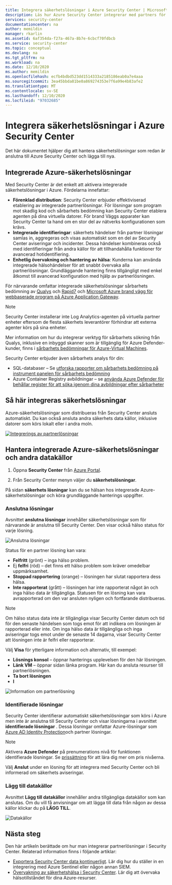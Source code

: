 ```yaml
---
title: Integrera säkerhetslösningar i Azure Security Center | Microsoft Docs
description: Läs hur Azure Security Center integrerar med partners för att förbättra den övergripande säkerheten för dina Azure-resurser.
services: security-center
documentationcenter: na
author: memildin
manager: rkarlin
ms.assetid: 6af354da-f27a-467a-8b7e-6cbcf70fdbcb
ms.service: security-center
ms.topic: conceptual
ms.devlang: na
ms.tgt_pltfrm: na
ms.workload: na
ms.date: 12/10/2020
ms.author: memildin
ms.openlocfilehash: ecfb4bdbd523dd1514333a2185186eab0a7e4aaa
ms.sourcegitcommit: 3ea45bbda81be0a869274353e7f6a99e4b83afe2
ms.translationtype: MT
ms.contentlocale: sv-SE
ms.lasthandoff: 12/10/2020
ms.locfileid: "97032685"
---
```

# <a name="integrate-security-solutions-in-azure-security-center"></a>Integrera säkerhetslösningar i Azure Security Center
Det här dokumentet hjälper dig att hantera säkerhetslösningar som redan är anslutna till Azure Security Center och lägga till nya.

## <a name="integrated-azure-security-solutions"></a>Integrerade Azure-säkerhetslösningar
Med Security Center är det enkelt att aktivera integrerade säkerhetslösningar i Azure. Fördelarna innefattar:

- **Förenklad distribution**: Security Center erbjuder effektiviserad etablering av integrerade partnerlösningar. För lösningar som program mot skadlig kod och sårbarhets bedömning kan Security Center etablera agenten på dina virtuella datorer. För brand Väggs apparater kan Security Center ta hand om en stor del av nätverks konfigurationen som krävs.
- **Integrerade identifieringar**: säkerhets händelser från partner lösningar samlas in, aggregeras och visas automatiskt som en del av Security Center aviseringar och incidenter. Dessa händelser kombineras också med identifieringar från andra källor för att tillhandahålla funktioner för avancerad hotidentifiering.
- **Enhetlig övervakning och hantering av hälsa**: Kunderna kan använda integrerade hälsohändelser för att snabbt övervaka alla partnerlösningar. Grundläggande hantering finns tillgängligt med enkel åtkomst till avancerad konfiguration med hjälp av partnerlösningen.

För närvarande omfattar integrerade säkerhetslösningar sårbarhets bedömning av [Qualys](https://www.qualys.com/public-cloud/#azure) och [Rapid7](https://www.rapid7.com/products/insightvm/) och [Microsoft Azure brand vägg för webbaserade program på Azure Application Gateway](../web-application-firewall/ag/ag-overview.md).

> [!NOTE]
> Security Center installerar inte Log Analytics-agenten på virtuella partner enheter eftersom de flesta säkerhets leverantörer förhindrar att externa agenter körs på sina enheter.

Mer information om hur du integrerar verktyg för sårbarhets sökning från Qualys, inklusive en inbyggd skanner som är tillgänglig för Azure Defender-kunder, finns i [sårbarhets bedömningar för Azure-Virtual Machines](deploy-vulnerability-assessment-vm.md).

Security Center erbjuder även sårbarhets analys för din:

* SQL-databaser – Se [utforska rapporter om sårbarhets bedömning på instrument panelen för sårbarhets bedömning](defender-for-sql-usage.md#explore-vulnerability-assessment-reports)
* Azure Container Registry avbildningar – se [använda Azure Defender för behållar register för att söka igenom dina avbildningar efter sårbarheter](defender-for-container-registries-usage.md)

## <a name="how-security-solutions-are-integrated"></a>Så här integreras säkerhetslösningar
Azure-säkerhetslösningar som distribueras från Security Center ansluts automatiskt. Du kan också ansluta andra säkerhets data källor, inklusive datorer som körs lokalt eller i andra moln.

[![Integrerings av partnerlösningar](./media/security-center-partner-integration/security-solutions-page.png)](./media/security-center-partner-integration/security-solutions-page.png#lightbox)

## <a name="manage-integrated-azure-security-solutions-and-other-data-sources"></a>Hantera integrerade Azure-säkerhetslösningar och andra datakällor

1. Öppna **Security Center** från [Azure Portal](https://azure.microsoft.com/features/azure-portal/).

1. Från Security Center menyn väljer du **säkerhetslösningar**.

På sidan **säkerhets lösningar** kan du se hälsan hos integrerade Azure-säkerhetslösningar och köra grundläggande hanterings uppgifter.

### <a name="connected-solutions"></a>Anslutna lösningar

Avsnittet **anslutna lösningar** innehåller säkerhetslösningar som för närvarande är anslutna till Security Center. Den visar också hälso status för varje lösning.  

![Anslutna lösningar](./media/security-center-partner-integration/connected-solutions.png)

Status för en partner lösning kan vara:

* **Felfritt** (grönt) – inga hälso problem.
* Ej **felfri** (röd) – det finns ett hälso problem som kräver omedelbar uppmärksamhet.
* **Stoppad rapportering** (orange) – lösningen har slutat rapportera dess hälsa.
* **Inte rapporterat** (grått) – lösningen har inte rapporterat något än och inga hälso data är tillgängliga. Statusen för en lösning kan vara avrapporterad om den var ansluten nyligen och fortfarande distribueras.

> [!NOTE]
> Om hälso status data inte är tillgängliga visar Security Center datum och tid för den senaste händelsen som togs emot för att indikera om lösningen är rapporterad eller inte. Om inga hälso data är tillgängliga och inga aviseringar togs emot under de senaste 14 dagarna, visar Security Center att lösningen inte är felfri eller rapporterar.
>
>

Välj **Visa** för ytterligare information och alternativ, till exempel:

   - **Lösnings konsol** – öppnar hanterings upplevelsen för den här lösningen.
   - **Länk VM** – öppnar sidan länka program. Här kan du ansluta resurser till partnerlösningen.
   - **Ta bort lösningen**
   - **I**

   ![Information om partnerlösning](./media/security-center-partner-integration/partner-solutions-detail.png)


### <a name="discovered-solutions"></a>Identifierade lösningar

Security Center identifierar automatiskt säkerhetslösningar som körs i Azure men inte är anslutna till Security Center och visar lösningarna i avsnittet **identifierade lösningar** . Dessa lösningar omfattar Azure-lösningar som [Azure AD Identity Protection](../active-directory/identity-protection/overview-identity-protection.md)och partner lösningar.

> [!NOTE]
> Aktivera **Azure Defender** på prenumerations nivå för funktionen identifierade lösningar. Se [prissättning](security-center-pricing.md) för att lära dig mer om pris nivåerna.
>

Välj **Anslut** under en lösning för att integrera med Security Center och bli informerad om säkerhets aviseringar.

### <a name="add-data-sources"></a>Lägg till datakällor

Avsnittet **Lägg till datakällor** innehåller andra tillgängliga datakällor som kan anslutas. Om du vill få anvisningar om att lägga till data från någon av dessa källor klickar du på **LÄGG TILL**.

![Datakällor](./media/security-center-partner-integration/add-data-sources.png)



## <a name="next-steps"></a>Nästa steg

Den här artikeln berättade om hur man integrerar partnerlösningar i Security Center. Relaterad information finns i följande artiklar:

* [Exportera Security Center data kontinuerligt](continuous-export.md). Lär dig hur du ställer in en integrering med Azure Sentinel eller någon annan SIEM.
* [Övervakning av säkerhetshälsa i Security Center](security-center-monitoring.md). Lär dig att övervaka hälsotillståndet för dina Azure-resurser.
